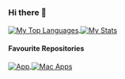 ### Hi there 👋



<!-- All for the aesthetics, from https://github.com/anuraghazra/github-readme-stats -->
<a href="https://github.com/SoloUnity?tab=repositories">
   <img align="center" src="https://github-readme-stats.vercel.app/api/top-langs/?username=SoloUnity&hide=css,html&layout=compact" alt="My Top Languages">
</a>

<a href="https://github.com/SoloUnity?tab=repositories">
   <img align="center" src="https://github-readme-stats.vercel.app/api?username=SoloUnity&hide=prs,issues&line_height=3" alt="My Stats">
</a>

#### Favourite Repositories
<a href="https://github.com/SoloUnity/Final-Project-App">
   <img align="center" src="https://github-readme-stats.vercel.app/api/pin/?username=SoloUnity&repo=Final-Project-App" alt="App">
</a>

<a href="https://github.com/SoloUnity/macos-apps-and-enhancements">
   <img align="center" src="https://github-readme-stats.vercel.app/api/pin/?username=SoloUnity&repo=macos-apps-and-enhancements" alt="Mac Apps">
</a>
